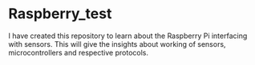 # Raspberry_test
I have created this repository to learn about the Raspberry Pi interfacing with sensors. This will give the insights about working of sensors, microcontrollers and respective protocols.

